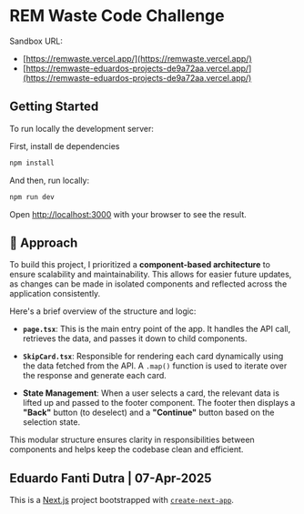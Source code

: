 # REM Waste Code Challenge

Sandbox URL:

- [https://remwaste.vercel.app/](https://remwaste.vercel.app/)
- [https://remwaste-eduardos-projects-de9a72aa.vercel.app/](https://remwaste-eduardos-projects-de9a72aa.vercel.app/)

## Getting Started

To run locally the development server:

First, install de dependencies

```bash
npm install
```

And then, run locally:

```bash
npm run dev
```

Open [http://localhost:3000](http://localhost:3000) with your browser to see the result.

## 🧠 Approach

To build this project, I prioritized a **component-based architecture** to ensure scalability and maintainability. This allows for easier future updates, as changes can be made in isolated components and reflected across the application consistently.

Here's a brief overview of the structure and logic:

- **`page.tsx`**: This is the main entry point of the app. It handles the API call, retrieves the data, and passes it down to child components.
- **`SkipCard.tsx`**: Responsible for rendering each card dynamically using the data fetched from the API. A `.map()` function is used to iterate over the response and generate each card.

- **State Management**: When a user selects a card, the relevant data is lifted up and passed to the footer component. The footer then displays a **"Back"** button (to deselect) and a **"Continue"** button based on the selection state.

This modular structure ensures clarity in responsibilities between components and helps keep the codebase clean and efficient.

## Eduardo Fanti Dutra | 07-Apr-2025

This is a [Next.js](https://nextjs.org) project bootstrapped with [`create-next-app`](https://nextjs.org/docs/app/api-reference/cli/create-next-app).
